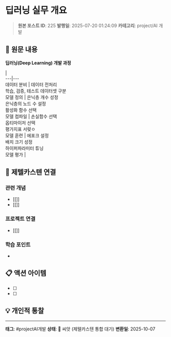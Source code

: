 # 딥러닝 실무 개요

> **원본 포스트 ID**: 225
> **발행일**: 2025-07-20 01:24:09
> **카테고리**: project/AI 개발

## 📝 원문 내용

**딥러닝(Deep Learning) 개발 과정**

|   
---|---  
데이터 분비 | 데이터 전처리  
학습, 검증, 테스트 데이터셋 구분  
모델 정의 | 은닉층 개수 성정  
은닉층의 노드 수 설정  
활성화 함수 선택  
모델 컴파일 | 손실함수 선택  
옵티마이저 선택  
평가지표 서렂ㅇ  
모델 훈련 | 에포크 설정   
배치 크기 성정   
하이퍼파라미터 튜닝  
모델 평가 | 


## 🔗 제텔카스텐 연결

### 관련 개념
- [[]]
- [[]]

### 프로젝트 연결
- [[]]

### 학습 포인트
-

## 📋 액션 아이템
- [ ]
- [ ]

## 💡 개인적 통찰



---

**태그**: #projectAI개발
**상태**: 🌱 씨앗 (제텔카스텐 통합 대기)
**변환일**: 2025-10-07
